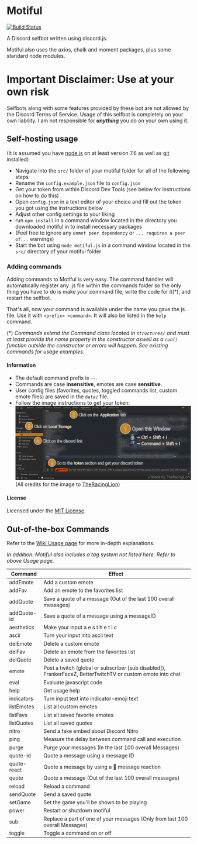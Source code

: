 # Motiful

 [![Build Status](https://travis-ci.org/robflop/motiful.svg?branch=master)](https://travis-ci.org/robflop/motiful)

A Discord selfbot written using discord.js.

Motiful also uses the axios, chalk and moment packages, plus some standard node modules.

# Important Disclaimer: Use at your own risk

Selfbots along with some features provided by these bot are not allowed by the Discord Terms of Service. Usage of this selfbot is completely on your own liability. I am not responsible for _**anything**_ you do on your own using it.

## Self-hosting usage

(It is assumed you have [node.js](https://nodejs.org/en/) on at least version 7.6 as well as [git](https://git-scm.com) installed)

- Navigate into the `src/` folder of your motiful folder for all of the following steps
- Rename the `config.example.json` file to `config.json`
- Get your token from within Discord Dev Tools (see below for instructions on how to do this)
- Open `config.json` in a text editor of your choice and fill out the token you got using the instructions below
- Adjust other config settings to your liking
- run `npm install` in a command window located in the directory you downloaded motiful in to install necessary packages
- (Feel free to ignore any `unmet peer dependency` or `... requires a peer of...` warnings)
- Start the bot using `node motiful.js` in a command window located in the `src/` directory of your motiful folder

### Adding commands

Adding commands to Motiful is very easy. The command handler will automatically register any .js file within the commands folder so
the only thing you have to do is make your command file, write the code for it(*), and restart the selfbot.

That's all, now your command is available under the name you gave the js file. 
Use it with `<prefix> <command>`. It will also be listed in the `help` command.

(\*) *Commands extend the Command class located in `structures/` and must at least provide the name property in the constructor aswell as a `run()` function outside the constructor or errors will happen. See existing commands for usage examples.*

#### Information

- The default command prefix is `--`.
- Commands are case **insensitive**, emotes are case **sensitive**.
- User config files (favorites, quotes, toggled commands list, custom emote files) are saved in the `data/` file.
- Follow the image instructions to get your token: ![Token instructions](token_instructions.png) (All credits for the image to [TheRacingLion](https://github.com/TheRacingLion/Discord-SelfBot/wiki/Discord-Token-Tutorial))

#### License

Licensed under the [MIT License](https://github.com/robflop/motiful/blob/master/LICENSE.md).

## Out-of-the-box Commands

Refer to the [Wiki Usage page](https://github.com/robflop/motiful/wiki/Usage) for more in-depth explanations.

*In addition: Motiful also includes a tag system not listed here. Refer to above Usage page.*

| Command       | Effect                                                                                                     |
|-------------  |----------------------------------------------------------------------------------------------------------- |
| addEmote      | Add a custom emote                                                                                         |
| addFav        | Add an emote to the favorites list                                                                         |
| addQuote      | Save a quote of a message (Out of the last 100 overall messages)                                           |
| addQuote-id   | Save a quote of a message using a messageID                                                                |
| aesthetics    | Make your input a e s t h e t i c                                                                          |
| ascii         | Turn your input into ascii text                                                                            |
| delEmote      | Delete a custom emote                                                                                      |
| delFav        | Delete an emote from the favorites list                                                                    |
| delQuote      | Delete a saved quote                                                                                       |
| emote         | Post a twitch (global or subscriber [sub disabled]), FrankerFaceZ, BetterTwitchTV or custom emote into chat|
| eval          | Evaluate javascript code                                                                                   |
| help          | Get usage help                                                                                             |
| indicators    | Turn input text into indicator-emoji text                                                                  |
| listEmotes    | List all custom emotes                                                                                     |
| listFavs      | List all saved favorite emotes                                                                             |
| listQuotes    | List all saved quotes                                                                                      |
| nitro         | Send a fake embed about Discord Nitro                                                                      |
| ping          | Measure the delay between command call and execution                                                       |
| purge         | Purge your messages (In the last 100 overall Messages)                                                     |
| quote-id      | Quote a message using a message ID                                                                         |
| quote-react   | Quote a message by using a 💬 message reaction                                                             |
| quote         | Quote a message (Out of the last 100 overall messages)                                                     |
| reload        | Reload a command                                                                                           |
| sendQuote     | Send a saved quote                                                                                         |
| setGame       | Set the game you\'ll be shown to be playing                                                                |
| power         | Restart or shutdown motiful                                                                                |
| sub           | Replace a part of one of your messages (Only from last 100 overall Messages)                               |
| toggle        | Toggle a command on or off                                                                                 |